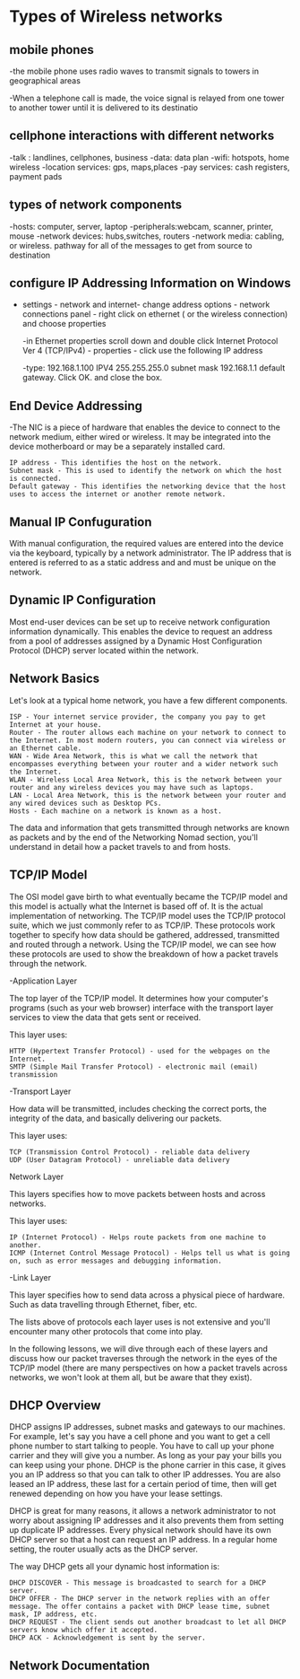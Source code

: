 # Types of Wireless networks

## mobile phones

-the mobile phone uses radio waves to transmit signals to towers in geographical areas

-When a telephone call is made, the voice signal is relayed from one tower to another tower until it is delivered to its destinatio

## cellphone interactions with different networks

-talk : landlines, cellphones, business
-data: data plan
-wifi: hotspots, home wireless
-location services: gps, maps,places
-pay services: cash registers, payment pads

## types of network components

-hosts: computer, server, laptop
-peripherals:webcam, scanner, printer, mouse
-network devices: hubs,switches, routers
-network media: cabling, or wireless. pathway for all of the messages to get from source to destination

## configure IP Addressing Information on Windows

- settings - network and internet- change address options - network connections panel - right click on ethernet ( or the wireless connection) and choose properties

    -in Ethernet properties scroll down and  double click Internet Protocol Ver 4 (TCP/IPv4) - properties - click use the following IP address

    -type: 192.168.1.100 IPV4  255.255.255.0 subnet mask 192.168.1.1 default gateway. Click OK. and close the box.

## End Device Addressing

-The NIC is a piece of hardware that enables the device to connect to the network medium, either wired or wireless. It may be integrated into the device motherboard or may be a separately installed card.

    IP address - This identifies the host on the network.
    Subnet mask - This is used to identify the network on which the host is connected.
    Default gateway - This identifies the networking device that the host uses to access the internet or another remote network.

## Manual IP Confuguration

With manual configuration, the required values are entered into the device via the keyboard, typically by a network administrator. The IP address that is entered is referred to as a static address and and must be unique on the network.

## Dynamic IP Configuration

Most end-user devices can be set up to receive network configuration information dynamically. This enables the device to request an address from a pool of addresses assigned by a Dynamic Host Configuration Protocol (DHCP) server located within the network.

## Network Basics

Let's look at a typical home network, you have a few different components.

    ISP - Your internet service provider, the company you pay to get Internet at your house.
    Router - The router allows each machine on your network to connect to the Internet. In most modern routers, you can connect via wireless or an Ethernet cable.
    WAN - Wide Area Network, this is what we call the network that encompasses everything between your router and a wider network such the Internet.
    WLAN - Wireless Local Area Network, this is the network between your router and any wireless devices you may have such as laptops.
    LAN - Local Area Network, this is the network between your router and any wired devices such as Desktop PCs.
    Hosts - Each machine on a network is known as a host.

The data and information that gets transmitted through networks are known as packets and by the end of the Networking Nomad section, you'll understand in detail how a packet travels to and from hosts. 

## TCP/IP Model

The OSI model gave birth to what eventually became the TCP/IP model and this model is actually what the Internet is based off of. It is the actual implementation of networking. The TCP/IP model uses the TCP/IP protocol suite, which we just commonly refer to as TCP/IP. These protocols work together to specify how data should be gathered, addressed, transmitted and routed through a network. Using the TCP/IP model, we can see how these protocols are used to show the breakdown of how a packet travels through the network.

-Application Layer

The top layer of the TCP/IP model. It determines how your computer's programs (such as your web browser) interface with the transport layer services to view the data that gets sent or received.

This layer uses:

    HTTP (Hypertext Transfer Protocol) - used for the webpages on the Internet.
    SMTP (Simple Mail Transfer Protocol) - electronic mail (email) transmission

-Transport Layer

How data will be transmitted, includes checking the correct ports, the integrity of the data, and basically delivering our packets.

This layer uses:

    TCP (Transmission Control Protocol) - reliable data delivery
    UDP (User Datagram Protocol) - unreliable data delivery

Network Layer

This layers specifies how to move packets between hosts and across networks.

This layer uses:

    IP (Internet Protocol) - Helps route packets from one machine to another.
    ICMP (Internet Control Message Protocol) - Helps tell us what is going on, such as error messages and debugging information.

-Link Layer

This layer specifies how to send data across a physical piece of hardware. Such as data travelling through Ethernet, fiber, etc.

The lists above of protocols each layer uses is not extensive and you'll encounter many other protocols that come into play.

In the following lessons, we will dive through each of these layers and discuss how our packet traverses through the network in the eyes of the TCP/IP model (there are many perspectives on how a packet travels across networks, we won't look at them all, but be aware that they exist).

## DHCP Overview

DHCP assigns IP addresses, subnet masks and gateways to our machines. For example, let's say you have a cell phone and you want to get a cell phone number to start talking to people. You have to call up your phone carrier and they will give you a number. As long as your pay your bills you can keep using your phone. DHCP is the phone carrier in this case, it gives you an IP address so that you can talk to other IP addresses. You are also leased an IP address, these last for a certain period of time, then will get renewed depending on how you have your lease settings.

DHCP is great for many reasons, it allows a network administrator to not worry about assigning IP addresses and it also prevents them from setting up duplicate IP addresses. Every physical network should have its own DHCP server so that a host can request an IP address. In a regular home setting, the router usually acts as the DHCP server.

The way DHCP gets all your dynamic host information is:

    DHCP DISCOVER - This message is broadcasted to search for a DHCP server.
    DHCP OFFER - The DHCP server in the network replies with an offer message. The offer contains a packet with DHCP lease time, subnet mask, IP address, etc.
    DHCP REQUEST - The client sends out another broadcast to let all DHCP servers know which offer it accepted.
    DHCP ACK - Acknowledgement is sent by the server.

## Network Documentation

